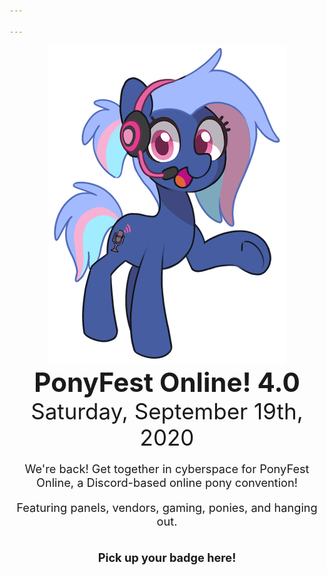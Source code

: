 ```yaml
---

---
```

<style type="text/css">
.discord-box {
	margin-left: auto;
	margin-right: auto;
	width: 480px;
	max-width: 90vw;
	border: 1px solid #aebbea;
	background-color: #104466;
	border-radius: 5px;
	padding: 10px;
	text-align: center;
}

p {
	font-size: 1.3em;
}

.vendors h2 {
	margin-top: 0;
}

.vendors p:last-child {
	margin-bottom: 0;
}

.content > div {
	display: flex;
}
</style>
<div style="display: flex; flex-wrap: wrap; margin-left: auto; margin-right: auto; max-width: 1200px; flex-grow: 1; align-items: center" class="main">
	<div style="text-align: center; flex-grow: 1;"><img id="bitrate" src="/images/mascot.png"></div>
	<div class="text-box" style="display: flex; flex-direction: column; justify-content: space-around; text-align: center; flex-grow: 1; width: 500px;">
		<div>
			<h1 style="font-size: 3em; margin: 0">PonyFest Online! 4.0</h1>
			<p style="font-size: 2.5em; margin: 0">Saturday, September 19th, 2020</p>
		</div>
		<div>
			<p>We're back! Get together in cyberspace for PonyFest Online, a Discord-based online pony convention!</p>
			<p>Featuring panels, vendors, gaming, ponies, and hanging out.</p>
		</div>
		<!-- <div class="discord-box"> -->
		<div>
            <p style="font-weight: bold;">Pick up your badge here!</p>
			<p><a href="https://discord.gg/ponyfest" class="discord" style="height: 100px; width: 300px;"></a><br>
			<span id="onlineSpan" style="font-weight: normal;"></span></p>
		</div>
	</div>
</div>

<script type="text/javascript">
var onlineSpan = document.getElementById('onlineSpan');
if (window.fetch) {
	async function update() {
		let result = await fetch("https://discordapp.com/api/guilds/690991376514547754/widget.json");
		let json = await result.json();
		let online = json['presence_count'];
		if (online) {
			if (online.toLocaleString) {
				online = online.toLocaleString();
			} else {
				online = online.toString();
			}
			onlineSpan.innerHTML =  online + ' online now!';
		}
	}
	update();
	setTimeout(update, 300000);
}
</script>
